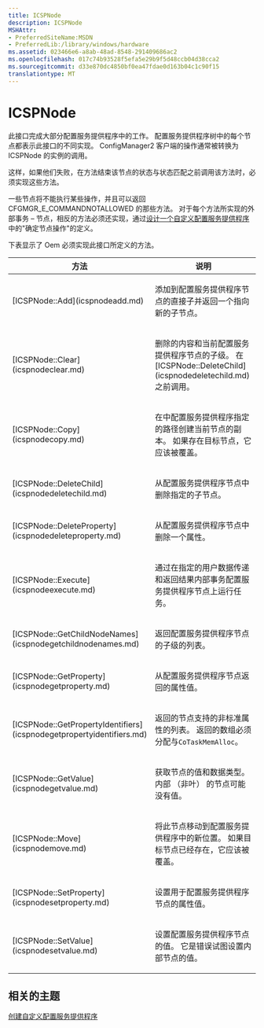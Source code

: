 ```yaml
---
title: ICSPNode
description: ICSPNode
MSHAttr:
- PreferredSiteName:MSDN
- PreferredLib:/library/windows/hardware
ms.assetid: 023466e6-a8ab-48ad-8548-291409686ac2
ms.openlocfilehash: 017c74b93528f5efa5e29b9f5d48ccb04d38cca2
ms.sourcegitcommit: d33e870dc4850bf0ea47fdae0d163b04c1c90f15
translationtype: MT
---
```

# <a name="icspnode"></a>ICSPNode

此接口完成大部分配置服务提供程序中的工作。 配置服务提供程序树中的每个节点都表示此接口的不同实现。 ConfigManager2 客户端的操作通常被转换为 ICSPNode 的实例的调用。

这样，如果他们失败，在方法结束该节点的状态与状态匹配之前调用该方法时，必须实现这些方法。

一些节点将不能执行某些操作，并且可以返回 CFGMGR\_E\_COMMANDNOTALLOWED 的那些方法。 对于每个方法所实现的外部事务 – 节点，相反的方法必须还实现，通过[设计一个自定义配置服务提供程序](design-a-custom-windows-csp.md)中的"确定节点操作"的定义。

下表显示了 Oem 必须实现此接口所定义的方法。

<table>
<colgroup>
<col width="50%" />
<col width="50%" />
</colgroup>
<thead>
<tr class="header">
<th>方法</th>
<th>说明</th>
</tr>
</thead>
<tbody>
<tr class="odd">
<td><p>[ICSPNode::Add](icspnodeadd.md)</p></td>
<td><p>添加到配置服务提供程序节点的直接子并返回一个指向新的子节点。</p></td>
</tr>
<tr class="even">
<td><p>[ICSPNode::Clear](icspnodeclear.md)</p></td>
<td><p>删除的内容和当前配置服务提供程序节点的子级。 在[ICSPNode::DeleteChild](icspnodedeletechild.md)之前调用。</p></td>
</tr>
<tr class="odd">
<td><p>[ICSPNode::Copy](icspnodecopy.md)</p></td>
<td><p>在中配置服务提供程序指定的路径创建当前节点的副本。 如果存在目标节点，它应该被覆盖。</p></td>
</tr>
<tr class="even">
<td><p>[ICSPNode::DeleteChild](icspnodedeletechild.md)</p></td>
<td><p>从配置服务提供程序节点中删除指定的子节点。</p></td>
</tr>
<tr class="odd">
<td><p>[ICSPNode::DeleteProperty](icspnodedeleteproperty.md)</p></td>
<td><p>从配置服务提供程序节点中删除一个属性。</p></td>
</tr>
<tr class="even">
<td><p>[ICSPNode::Execute](icspnodeexecute.md)</p></td>
<td><p>通过在指定的用户数据传递和返回结果内部事务配置服务提供程序节点上运行任务。</p></td>
</tr>
<tr class="odd">
<td><p>[ICSPNode::GetChildNodeNames](icspnodegetchildnodenames.md)</p></td>
<td><p>返回配置服务提供程序节点的子级的列表。</p></td>
</tr>
<tr class="even">
<td><p>[ICSPNode::GetProperty](icspnodegetproperty.md)</p></td>
<td><p>从配置服务提供程序节点返回的属性值。</p></td>
</tr>
<tr class="odd">
<td><p>[ICSPNode::GetPropertyIdentifiers](icspnodegetpropertyidentifiers.md)</p></td>
<td><p>返回的节点支持的非标准属性的列表。 返回的数组必须分配与<code>CoTaskMemAlloc</code>。</p></td>
</tr>
<tr class="even">
<td><p>[ICSPNode::GetValue](icspnodegetvalue.md)</p></td>
<td><p>获取节点的值和数据类型。 内部 （非叶） 的节点可能没有值。</p></td>
</tr>
<tr class="odd">
<td><p>[ICSPNode::Move](icspnodemove.md)</p></td>
<td><p>将此节点移动到配置服务提供程序中的新位置。 如果目标节点已经存在，它应该被覆盖。</p></td>
</tr>
<tr class="even">
<td><p>[ICSPNode::SetProperty](icspnodesetproperty.md)</p></td>
<td><p>设置用于配置服务提供程序节点的属性值。</p></td>
</tr>
<tr class="odd">
<td><p>[ICSPNode::SetValue](icspnodesetvalue.md)</p></td>
<td><p>设置配置服务提供程序节点的值。 它是错误试图设置内部节点的值。</p></td>
</tr>
</tbody>
</table>

 

## <a name="related-topics"></a>相关的主题

[创建自定义配置服务提供程序](create-a-custom-configuration-service-provider.md)

 







